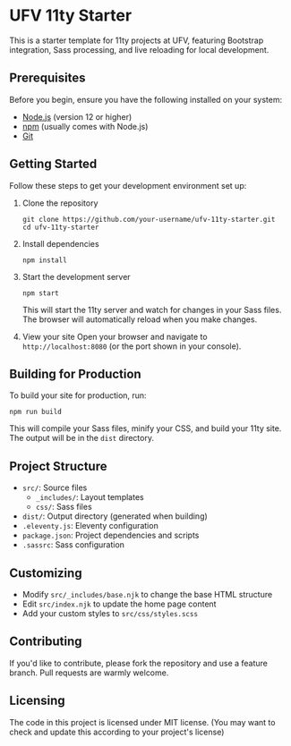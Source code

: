 # UFV 11ty Starter

This is a starter template for 11ty projects at UFV, featuring Bootstrap integration, Sass processing, and live reloading for local development.

## Prerequisites

Before you begin, ensure you have the following installed on your system:
- [Node.js](https://nodejs.org/) (version 12 or higher)
- [npm](https://www.npmjs.com/) (usually comes with Node.js)
- [Git](https://git-scm.com/)

## Getting Started

Follow these steps to get your development environment set up:

1. Clone the repository
   ```
   git clone https://github.com/your-username/ufv-11ty-starter.git
   cd ufv-11ty-starter
   ```

2. Install dependencies
   ```
   npm install
   ```

3. Start the development server
   ```
   npm start
   ```
   This will start the 11ty server and watch for changes in your Sass files. The browser will automatically reload when you make changes.

4. View your site
   Open your browser and navigate to `http://localhost:8080` (or the port shown in your console).

## Building for Production

To build your site for production, run:
```
npm run build
```
This will compile your Sass files, minify your CSS, and build your 11ty site. The output will be in the `dist` directory.

## Project Structure

- `src/`: Source files
  - `_includes/`: Layout templates
  - `css/`: Sass files
- `dist/`: Output directory (generated when building)
- `.eleventy.js`: Eleventy configuration
- `package.json`: Project dependencies and scripts
- `.sassrc`: Sass configuration

## Customizing

- Modify `src/_includes/base.njk` to change the base HTML structure
- Edit `src/index.njk` to update the home page content
- Add your custom styles to `src/css/styles.scss`

## Contributing

If you'd like to contribute, please fork the repository and use a feature branch. Pull requests are warmly welcome.

## Licensing

The code in this project is licensed under MIT license. (You may want to check and update this according to your project's license)